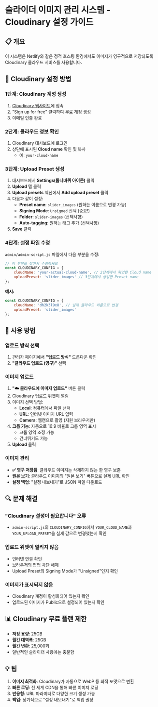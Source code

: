 # 슬라이더 이미지 관리 시스템 - Cloudinary 설정 가이드

## 📋 개요
이 시스템은 Netlify와 같은 정적 호스팅 환경에서도 이미지가 영구적으로 저장되도록 Cloudinary 클라우드 서비스를 사용합니다.

## 🔧 Cloudinary 설정 방법

### 1단계: Cloudinary 계정 생성
1. [Cloudinary 웹사이트](https://cloudinary.com)에 접속
2. "Sign up for free" 클릭하여 무료 계정 생성
3. 이메일 인증 완료

### 2단계: 클라우드 정보 확인
1. Cloudinary 대시보드에 로그인
2. 상단에 표시된 **Cloud name** 확인 및 복사
   - 예: `your-cloud-name`

### 3단계: Upload Preset 생성
1. 대시보드에서 **Settings(톱니바퀴 아이콘)** 클릭
2. **Upload** 탭 클릭
3. **Upload presets** 섹션에서 **Add upload preset** 클릭
4. 다음과 같이 설정:
   - **Preset name**: `slider_images` (원하는 이름으로 변경 가능)
   - **Signing Mode**: `Unsigned` 선택 (중요!)
   - **Folder**: `slider-images` (선택사항)
   - **Auto-tagging**: 원하는 태그 추가 (선택사항)
5. **Save** 클릭

### 4단계: 설정 파일 수정
`admin/admin-script.js` 파일에서 다음 부분을 수정:

```javascript
// 이 부분을 찾아서 수정하세요
const CLOUDINARY_CONFIG = {
    cloudName: 'your-actual-cloud-name', // 2단계에서 확인한 Cloud name
    uploadPreset: 'slider_images' // 3단계에서 생성한 Preset name
};
```

**예시:**
```javascript
const CLOUDINARY_CONFIG = {
    cloudName: 'dh2k3l9x8', // 실제 클라우드 이름으로 변경
    uploadPreset: 'slider_images'
};
```

## 🎯 사용 방법

### 업로드 방식 선택
1. 관리자 페이지에서 **"업로드 방식"** 드롭다운 확인
2. **"클라우드 업로드 (영구)"** 선택

### 이미지 업로드
1. **"☁️ 클라우드에 이미지 업로드"** 버튼 클릭
2. Cloudinary 업로드 위젯이 열림
3. 이미지 선택 방법:
   - **Local**: 컴퓨터에서 파일 선택
   - **URL**: 인터넷 이미지 URL 입력
   - **Camera**: 웹캠으로 촬영 (지원 브라우저만)
4. **크롭 기능**: 자동으로 16:9 비율로 크롭 영역 표시
   - 크롭 영역 조정 가능
   - 건너뛰기도 가능
5. **Upload** 클릭

### 이미지 관리
- **✅ 영구 저장됨**: 클라우드 이미지는 삭제하지 않는 한 영구 보존
- **원본 보기**: 클라우드 이미지의 "원본 보기" 버튼으로 실제 URL 확인
- **설정 백업**: "설정 내보내기"로 JSON 파일 다운로드

## 🔍 문제 해결

### "Cloudinary 설정이 필요합니다" 오류
- `admin-script.js`의 `CLOUDINARY_CONFIG`에서 `YOUR_CLOUD_NAME`과 `YOUR_UPLOAD_PRESET`을 실제 값으로 변경했는지 확인

### 업로드 위젯이 열리지 않음
- 인터넷 연결 확인
- 브라우저의 팝업 차단 해제
- Upload Preset의 Signing Mode가 "Unsigned"인지 확인

### 이미지가 표시되지 않음
- Cloudinary 계정이 활성화되어 있는지 확인
- 업로드된 이미지가 Public으로 설정되어 있는지 확인

## 📊 Cloudinary 무료 플랜 제한
- **저장 용량**: 25GB
- **월간 대역폭**: 25GB
- **월간 변환**: 25,000회
- 일반적인 슬라이더 사용에는 충분함

## 💡 팁
1. **이미지 최적화**: Cloudinary가 자동으로 WebP 등 최적 포맷으로 변환
2. **빠른 로딩**: 전 세계 CDN을 통해 빠른 이미지 로딩
3. **반응형**: URL 파라미터로 다양한 크기 생성 가능
4. **백업**: 정기적으로 "설정 내보내기"로 백업 권장 
